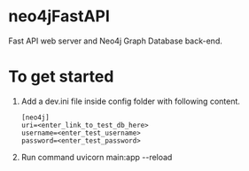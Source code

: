 # neo4jFastAPI
Fast API web server and Neo4j Graph Database back-end. 

# To get started
1. Add a dev.ini file inside config folder with following content.
	```
	[neo4j]
	uri=<enter_link_to_test_db_here>
	username=<enter_test_username>
	password=<enter_test_password>
	```

2. Run command uvicorn main:app --reload
